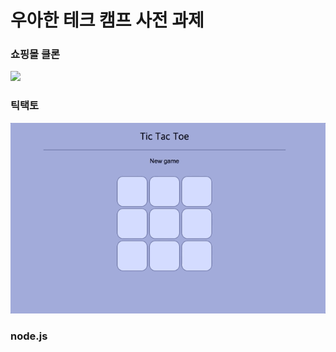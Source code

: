 # 우아한 테크 캠프 사전 과제

### 쇼핑몰 클론
<img src="html-css/execution.gif">

### 틱택토
<img src="tic-tac-toe/execution.gif" width="700px">

### node.js
